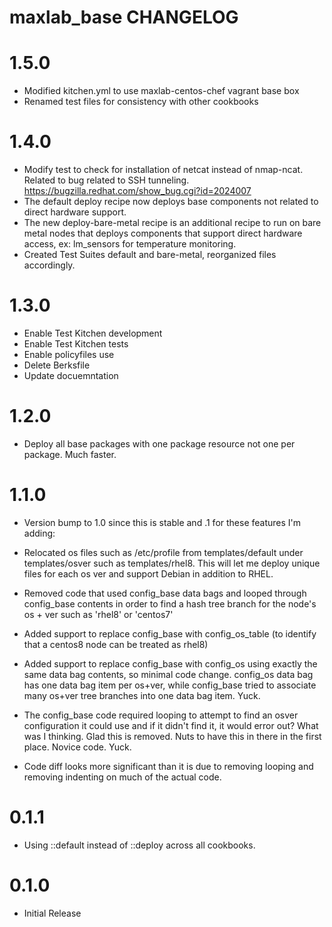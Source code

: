 # maxlab_base CHANGELOG

# 1.5.0

* Modified kitchen.yml to use maxlab-centos-chef vagrant base box
* Renamed test files for consistency with other cookbooks

# 1.4.0

* Modify test to check for installation of netcat instead of nmap-ncat.  Related to bug related to SSH tunneling. https://bugzilla.redhat.com/show_bug.cgi?id=2024007
* The default deploy recipe now deploys base components not related to direct hardware support.
* The new deploy-bare-metal recipe is an additional recipe to run on bare metal nodes that deploys components that support direct hardware access, ex: lm_sensors for temperature monitoring.
* Created Test Suites default and bare-metal, reorganized files accordingly.

# 1.3.0

* Enable Test Kitchen development
* Enable Test Kitchen tests
* Enable policyfiles use
* Delete Berksfile
* Update docuemntation

# 1.2.0

* Deploy all base packages with one package resource not one per package. Much faster.

# 1.1.0

* Version bump to 1.0 since this is stable and .1 for these features I'm adding:

* Relocated os files such as /etc/profile from templates/default under templates/osver such as templates/rhel8.  This will let me deploy unique files for each os ver and support Debian in addition to RHEL.

* Removed code that used config_base data bags and looped through config_base contents in order to find a hash tree branch for the node's os + ver such as 'rhel8' or 'centos7'

* Added support to replace config_base with config_os_table (to identify that a centos8 node can be treated as rhel8)

* Added support to replace config_base with config_os using exactly the same data bag contents, so minimal code change.  config_os data bag has one data bag item per os+ver, while config_base tried to associate many os+ver tree branches into one data bag item. Yuck.

* The config_base code required looping to attempt to find an osver configuration it could use and if it didn't find it, it would error out? What was I thinking. Glad this is removed. Nuts to have this in there in the first place.  Novice code.  Yuck.

* Code diff looks more significant than it is due to removing looping and removing indenting on much of the actual code.

# 0.1.1

* Using ::default instead of ::deploy across all cookbooks.

# 0.1.0

* Initial Release
